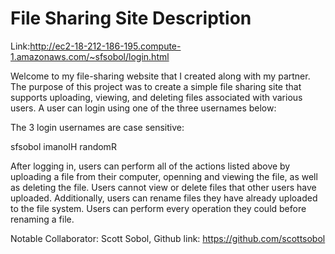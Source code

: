 # File Sharing Site Description

Link:http://ec2-18-212-186-195.compute-1.amazonaws.com/~sfsobol/login.html

Welcome to my file-sharing website that I created along with my partner.  The purpose of this project was to create a simple file sharing site that supports uploading, viewing, and deleting files associated with various users.  A user can login using one of the three usernames below:

The 3 login usernames are case sensitive:

sfsobol
imanolH
randomR

After logging in, users can perform all of the actions listed above by uploading a file from their computer, openning and viewing the file, as well as deleting the file.  Users cannot view or delete files that other users have uploaded.  Additionally, users can rename files they have already uploaded to the file system.  Users can perform every operation they could before renaming a file.

Notable Collaborator: Scott Sobol, Github link: https://github.com/scottsobol
